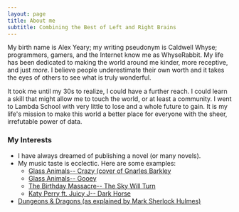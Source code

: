 ```yaml
---
layout: page
title: About me
subtitle: Combining the Best of Left and Right Brains
---
```


My birth name is Alex Yeary; my writing pseudonym is Caldwell Whyse; programmers, gamers, and the Internet know me as WhyseRabbit. My life has been dedicated to making the world around me kinder, more receptive, and just _more_. I believe people underestimate their own worth and it takes the eyes of others to see what is truly wonderful.

It took me until my 30s to realize, I could have a further reach. I could learn a skill that might allow me to touch the world, or at least a community. I went to Lambda School with very little to lose and a whole future to gain. It is my life's mission to make this world a better place for everyone with the sheer, irrefutable power of data.

### My Interests

- I have always dreamed of publishing a novel (or many novels).
- My music taste is ecclectic. Here are some examples:
   - [Glass Animals-- Crazy (cover of Gnarles Barkley](https://www.youtube.com/watch?v=GByM4P5IM2M)
   - [Glass Animals-- Gooey](https://www.youtube.com/watch?v=IIA1XQnAv5s)
   - [The Birthday Massacre-- The Sky Will Turn](https://www.youtube.com/watch?v=KLobWcKG8mo)
   - [Katy Perry ft. Juicy J-- Dark Horse](https://www.youtube.com/watch?v=0KSOMA3QBU0)
- [Dungeons & Dragons (as explained by Mark Sherlock Hulmes)](https://www.youtube.com/watch?v=wHBM9ARGdD8)
